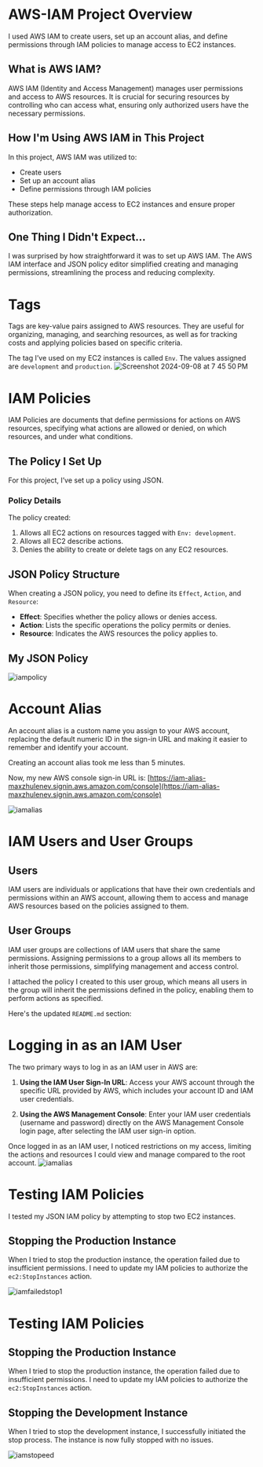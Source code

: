 # AWS-IAM Project Overview
I used AWS IAM to create users, set up an account alias, and define permissions through IAM policies to manage access to EC2 instances.

## What is AWS IAM?

AWS IAM (Identity and Access Management) manages user permissions and access to AWS resources. It is crucial for securing resources by controlling who can access what, ensuring only authorized users have the necessary permissions.

## How I'm Using AWS IAM in This Project

In this project, AWS IAM was utilized to:

- Create users
- Set up an account alias
- Define permissions through IAM policies

These steps help manage access to EC2 instances and ensure proper authorization.

## One Thing I Didn't Expect...

I was surprised by how straightforward it was to set up AWS IAM. The AWS IAM interface and JSON policy editor simplified creating and managing permissions, streamlining the process and reducing complexity.

# Tags

Tags are key-value pairs assigned to AWS resources. They are useful for organizing, managing, and searching resources, as well as for tracking costs and applying policies based on specific criteria.

The tag I’ve used on my EC2 instances is called `Env`. The values assigned are `development` and `production`.
![Screenshot 2024-09-08 at 7 45 50 PM](https://github.com/user-attachments/assets/987abe01-6b31-48bc-9ae6-7bed98ea4b24)

# IAM Policies

IAM Policies are documents that define permissions for actions on AWS resources, specifying what actions are allowed or denied, on which resources, and under what conditions.

## The Policy I Set Up

For this project, I’ve set up a policy using JSON.

### Policy Details

The policy created:

1. Allows all EC2 actions on resources tagged with `Env: development`.
2. Allows all EC2 describe actions.
3. Denies the ability to create or delete tags on any EC2 resources.

## JSON Policy Structure

When creating a JSON policy, you need to define its `Effect`, `Action`, and `Resource`:

- **Effect**: Specifies whether the policy allows or denies access.
- **Action**: Lists the specific operations the policy permits or denies.
- **Resource**: Indicates the AWS resources the policy applies to.

## My JSON Policy
![iampolicy](https://github.com/user-attachments/assets/3f8c6c61-4807-4009-ba7d-cad03c353a19)

# Account Alias

An account alias is a custom name you assign to your AWS account, replacing the default numeric ID in the sign-in URL and making it easier to remember and identify your account.

Creating an account alias took me less than 5 minutes.

Now, my new AWS console sign-in URL is: [https://iam-alias-maxzhulenev.signin.aws.amazon.com/console](https://iam-alias-maxzhulenev.signin.aws.amazon.com/console)

![iamalias](https://github.com/user-attachments/assets/b6472010-a4bd-42b2-833b-91577c84a4f9)

# IAM Users and User Groups

## Users

IAM users are individuals or applications that have their own credentials and permissions within an AWS account, allowing them to access and manage AWS resources based on the policies assigned to them.

## User Groups

IAM user groups are collections of IAM users that share the same permissions. Assigning permissions to a group allows all its members to inherit those permissions, simplifying management and access control.

I attached the policy I created to this user group, which means all users in the group will inherit the permissions defined in the policy, enabling them to perform actions as specified.

Here's the updated `README.md` section:

# Logging in as an IAM User

The two primary ways to log in as an IAM user in AWS are:

1. **Using the IAM User Sign-In URL**: Access your AWS account through the specific URL provided by AWS, which includes your account ID and IAM user credentials.

2. **Using the AWS Management Console**: Enter your IAM user credentials (username and password) directly on the AWS Management Console login page, after selecting the IAM user sign-in option.

Once logged in as an IAM user, I noticed restrictions on my access, limiting the actions and resources I could view and manage compared to the root account.
![iamalias](https://github.com/user-attachments/assets/7fc64209-74f2-459b-9af1-2ebe2d42b235)

# Testing IAM Policies

I tested my JSON IAM policy by attempting to stop two EC2 instances.

## Stopping the Production Instance

When I tried to stop the production instance, the operation failed due to insufficient permissions. I need to update my IAM policies to authorize the `ec2:StopInstances` action.

![iamfailedstop1](https://github.com/user-attachments/assets/2cadd79e-c341-4756-bfd2-e58ea31fc82e)


# Testing IAM Policies

## Stopping the Production Instance

When I tried to stop the production instance, the operation failed due to insufficient permissions. I need to update my IAM policies to authorize the `ec2:StopInstances` action.

## Stopping the Development Instance

When I tried to stop the development instance, I successfully initiated the stop process. The instance is now fully stopped with no issues.

![iamstopeed](https://github.com/user-attachments/assets/284fdb32-6e9d-43f4-a7d9-dbba33a702f5)




